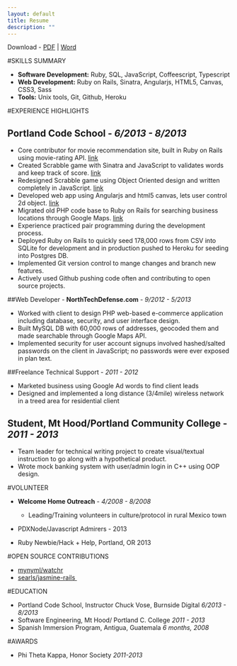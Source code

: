 ```yaml
---
layout: default
title: Resume
description: ""
---
```


Download -
[PDF](resume.pdf) |
[Word](resume.doc)

#SKILLS SUMMARY
* **Software Development:** Ruby, SQL, JavaScript, Coffeescript, Typescript
* **Web Development:** Ruby on Rails, Sinatra, Angularjs, HTML5, Canvas, CSS3, Sass
* **Tools:**  Unix tools, Git, Github, Heroku


#EXPERIENCE HIGHLIGHTS

## Portland Code School -  *6/2013 - 8/2013*
* Core contributor for movie recommendation site, built in Ruby on Rails using movie-rating API. [link](http://critic-critic.herokuapp.com)
* Created Scrabble game with Sinatra and JavaScript to validates words and keep track of score. [link](http://scrabble-game.herokuapp.com)
* Redesigned Scrabble game using Object Oriented design and written completely in JavaScript. [link](https://Github.com/zeisler/scrabble)
* Developed web app using Angularjs and html5 canvas, lets user control 2d object. [link](http://Dustinzeisler.com/canvas_project)
* Migrated old PHP code base to Ruby on Rails for searching business locations through Google Maps. [link](https://Github.com/zeisler/ffl_locator)
* Experience practiced pair programming during the development process.
* Deployed  Ruby on Rails to quickly seed 178,000 rows from CSV into SQLite for development and in production pushed to Heroku for seeding into Postgres DB.
* Implemented Git version control to mange changes and branch new features.
* Actively used Github pushing code often and contributing to open source projects.


##Web Developer - **NorthTechDefense.com** - *9/2012 - 5/2013*
* Worked with client to design PHP web-based e-commerce application including database, security, and user interface design.
* Built MySQL DB with 60,000 rows of addresses, geocoded them and made searchable through Google Maps API.
* Implemented security for user account signups involved hashed/salted passwords on the client in JavaScript; no passwords were ever exposed in plan text.


##Freelance Technical Support -  *2011 - 2012*
* Marketed business using Google Ad words to find client leads
* Designed and implemented a long distance (3/4mile) wireless network in a treed area for residential client

## Student, Mt Hood/Portland Community College -   *2011 - 2013*
* Team leader for technical writing project to create visual/textual instruction to go along with a hypothetical product.
* Wrote mock banking system with user/admin login in C++ using OOP design.

#VOLUNTEER
* **Welcome Home Outreach** - *4/2008 - 8/2008*

  * Leading/Training volunteers in culture/protocol in rural Mexico town
* PDXNode/Javascript Admirers - 2013
* Ruby Newbie/Hack + Help, Portland, OR 2013

#OPEN SOURCE CONTRIBUTIONS
* [mynyml/watchr](https://github.com/mynyml/watchr/pull/53)
* [searls/jasmine-rails ](https://github.com/searls/jasmine-rails/pull/58)

#EDUCATION
* Portland Code School, Instructor Chuck Vose, Burnside Digital    *6/2013 - 8/2013*
* Software Engineering, Mt Hood/ Portland C. College *2011 - 2013*
* Spanish Immersion Program, Antigua, Guatemala *6 months, 2008*

#AWARDS
* Phi Theta Kappa, Honor Society *2011-2013*







